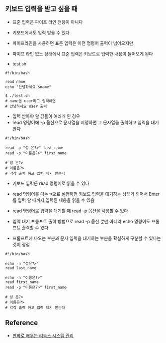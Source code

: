 
## 키보드 입력을 받고 싶을 때 

- 표준 입력은 파이프 라인 전용이 아니다
- 키보드에서도 입력 받을 수 있다 
- 파이프라인을 사용하면 표준 입력은 이전 명령어 출력이 넘어오지만
- 파이프 라인 없느 상태에서 표준 입력은 키보드로 입력한 내용이 들어오게 된다 


- test.sh

```
#!/bin/bash

read name
echo "안녕하세요 $name"
```

```
$ ./test.sh 
# name을 user라고 입력하면
# 안녕하세요 user 출력
```

- 입력 받아야 할 값들이 여러개 인 경우 
- read 명령어에 -p 옵션으로 문자열을 지정하면 그 문자열을 출력하고 입력을 대기한다 


```
#!/bin/bash

read -p "성 은?>" last_name
read -p "이름은?>" first_name

# 성 은?>
# 이름은?>
# 각각 출력 하고 입력 대기 받는다 
```


- 키보드 입력은 read 명령어로 읽을 수 있다
- read 명령어를 다녿ㄱ으로 실행하면 키보드 입력을 대기하는 상태가 되어서 Enter를 입력 할 때까지 입력된 내용을 읽을 수 있음
- read 명령어로 입력을 대기할 때 read -p 옵션을 사용할 수 있다

- 입력 대기 프롬프트 출력 방법으로 read -p 옵션 뿐만 아니라 echo 명령어도 프롬프트 출력할 수 있다 
- 프롬프트에 나오는 부분과 문자 입력을 대기하는 부분을 확실하게 구분할 수 있다는 것이 장점

```
#!/bin/bash

echo -n "성은?>"
read last_name

echo -n "이름은?>"
read first_name
read -p "이름은?>" first_name

# 성 은?>
# 이름은?>
# 각각 출력 하고 입력 대기 받는다 
```



## Reference

  - [만화로 배우는 리눅스 시스템 관리](http://www.yes24.com/Product/Goods/32402055?Acode=101)
